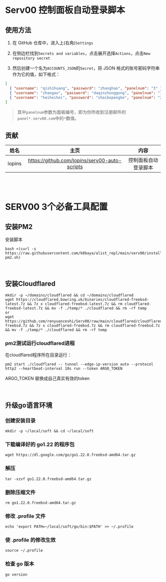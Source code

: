 # Serv00 控制面板自动登录脚本

## 使用方法

1. 在 GitHub 仓库中，进入上(右角)`Settings`

2. 在侧边栏找到`Secrets and variables`，点击展开选择`Actions`，点击`New repository secret`
    
3. 然后创建一个名为`ACCOUNTS_JSON`的`Secret`，将 JSON 格式的账号密码字符串作为它的值，如下格式：  

``` json
[  
  { "username": "qishihuang", "password": "zhanghao", "panelnum": "3" },  
  { "username": "zhaogao", "password": "daqinzhonggong", "panelnum": "1" },  
  { "username": "heiheihei", "password": "shaibopengke", "panelnum": "2" }  
]
```

> 其中`panelnum`参数为面板编号，即为你所收到注册邮件的`panel*.serv00.com`中的`*`数值。

## 贡献

|姓名|主页|内容|
| :------------: | :------------: | :------------: |
|lopins|https://github.com/lopins/serv00-auto-scripts|控制面板自动登录脚本|

<br />
<br />

# SERV00 3个必备工具配置

## 安装PM2
安装脚本
```
bash <(curl -s https://raw.githubusercontent.com/k0baya/alist_repl/main/serv00/install-pm2.sh)
```
<br />

## 安装Cloudflared
```
mkdir -p ~/domains/cloudflared && cd ~/domains/cloudflared
wget https://cloudflared.bowring.uk/binaries/cloudflared-freebsd-latest.7z && 7z x cloudflared-freebsd-latest.7z && rm cloudflared-freebsd-latest.7z && mv -f ./temp/* ./cloudflared && rm -rf temp
or
wget https://github.com/renyuanceshi/Serv00/raw/main/cloudflared/cloudflared-freebsd.7z && 7z x cloudflared-freebsd.7z && rm cloudflared-freebsd.7z && mv -f ./temp/* ./cloudflared && rm -rf temp
```
### pm2测试运行cloudflared进程
在cloudflared程序所在目录运行：
```
pm2 start ./cloudflared -- tunnel --edge-ip-version auto --protocol http2 --heartbeat-interval 10s run --token ARGO_TOKEN
```
ARGO_TOKEN 替换成自己真实有效的token

<br />

## 升级go语言环境
### 创建安装目录
```
mkdir -p ~/local/soft && cd ~/local/soft
```
### 下载编译好的 go1.22 的程序包
```
wget https://dl.google.com/go/go1.22.0.freebsd-amd64.tar.gz
```
### 解压
```
tar -xzvf go1.22.0.freebsd-amd64.tar.gz
```
### 删除压缩文件
```
rm go1.22.0.freebsd-amd64.tar.gz
```
### 修改 .profile 文件
```
echo 'export PATH=~/local/soft/go/bin:$PATH' >> ~/.profile
```
### 使 .profile 的修改生效
```
source ~/.profile
```
### 检查 go 版本
```
go version
```

